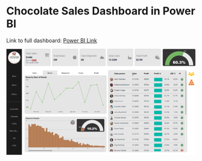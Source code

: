 # Chocolate Sales Dashboard in Power BI

Link to full dashboard: [Power BI Link](https://app.powerbi.com/view?r=eyJrIjoiNjhhZmNjNDUtODcyYy00NmY2LWEzZDQtYTNiMDNiOWQwYjhhIiwidCI6Ijg4N2FmYzg0LWMzOWUtNDJkOC05ZTdmLTU3M2QxNGU0Yjk0NSIsImMiOjF9)

![Dashboard](./ChocolateSalesDashboard.png)
